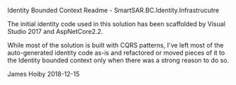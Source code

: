 Identity Bounded Context Readme - SmartSAR.BC.Identity.Infrastrucutre

The initial identity code used in this solution has been scaffolded by Visual Studio 2017 and AspNetCore2.2. 

While most of the solution is built with CQRS patterns, I've left most of the auto-generated identity code as-is and refactored or moved pieces of it to the Identity bounded context only when there was a strong reason to do so.

James Hoiby
2018-12-15